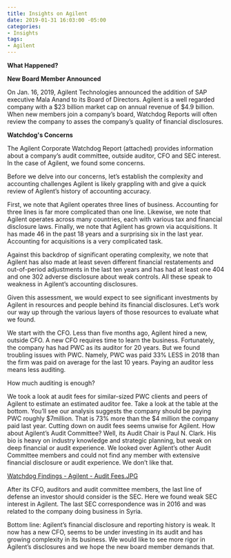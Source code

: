```yaml
---
title: Insights on Agilent
date: 2019-01-31 16:03:00 -05:00
categories:
- Insights
tags:
- Agilent
---
```


**What Happened?**

**New Board Member Announced**

On Jan. 16, 2019, Agilent Technologies announced the addition of SAP executive Mala Anand to its Board of Directors.  Agilent is a well regarded company with a $23 billion market cap on annual revenue of $4.9 billion.  When new members join a company’s board, Watchdog Reports will often review the company to asses the company’s quality of financial disclosures.

**Watchdog's Concerns**

The Agilent Corporate Watchdog Report (attached) provides information about a company’s audit committee, outside auditor, CFO and SEC interest.  In the case of Agilent, we found some concerns.

Before we delve into our concerns, let’s establish the complexity and accounting challenges Agilent is likely grappling with and give a quick review of Agilent’s history of accounting accuracy.

First, we note that Agilent operates three lines of business.  Accounting for three lines is far more complicated than one line.  Likewise, we note that Agilent operates across many countries, each with various tax and financial disclosure laws. Finally, we note that Agilent has grown via acquisitions.  It has made 46 in the past 18 years and a surprising six in the last year.  Accounting for acquisitions is a very complicated task.  

Against this backdrop of significant operating complexity, we note that Agilent has also made at least seven different financial restatements and out-of-period adjustments in the last ten years and has had at least one 404 and one 302 adverse disclosure about weak controls.   All these speak to weakness in Agilent’s accounting disclosures.  

Given this assessment, we would expect to see significant investments by Agilent in resources and people behind its financial disclosures. Let’s work our way up through the various layers of those resources to evaluate what we found.

We start with the CFO.  Less than five months ago, Agilent hired a new, outside CFO.  A new CFO requires time to learn the business.  Fortunately, the company has had PWC as its auditor for 20 years.  But we found troubling issues with PWC. Namely, PWC was paid 33% LESS in 2018 than the firm was paid on average for the last 10 years.  Paying an auditor less means less auditing.

How much auditing is enough?

We took a look at audit fees for similar-sized PWC clients and peers of Agilent to estimate an estimated auditor fee.  Take a look at the table at the bottom.  You’ll see our analysis suggests the company should be paying PWC roughly $7million.  That is 73% more than the $4 million the company paid last year.  Cutting down on audit fees seems unwise for Agilent.  How about Agilent’s Audit Committee?  Well, its Audit Chair is Paul N. Clark.  His bio is heavy on industry knowledge and strategic planning, but weak on deep financial or audit experience.  We looked over Agilent’s other Audit Committee members and could not find any member with extensive financial disclosure or audit experience.  We don’t like that.

[Watchdog Findings - Agilent - Audit Fees.JPG](/uploads/Watchdog%20Findings%20-%20Agilent%20-%20Audit%20Fees.JPG)

After its CFO, auditors and audit committee members, the last line of defense an investor should consider is the SEC.  Here we found weak SEC  interest in Agilent.  The last SEC correspondence was in 2016 and was related to the company doing business in Syria.  

Bottom line:  Agilent’s financial disclosure and reporting history is weak.  It now has a new CFO, seems to be under investing in its audit and has growing complexity in its business.  We would like to see more rigor in Agilent’s disclosures and we hope the new board member demands that.